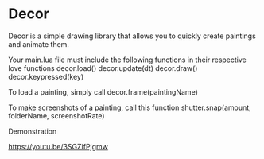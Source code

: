 # Decor

Decor is a simple drawing library that allows you to quickly create paintings and animate them.

Your main.lua file must include the following functions in their respective love functions
decor.load()
decor.update(dt)
decor.draw()
decor.keypressed(key)


To load a painting, simply call
decor.frame(paintingName)


To make screenshots of a painting, call this function
shutter.snap(amount, folderName, screenshotRate)

Demonstration

https://youtu.be/3SGZifPjgmw
